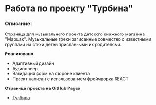 # Работа по проекту "Турбина"


### Описание:

Страница для музыкального проекта детского книжного магазина "Маршак". Музыкальные треки записанные совместно с известными группами на стихи детей присланными их родителями.


**Реализовано**

* Адаптивный дизайн
* Аудиоплеер
* Валидация форм на стороне клиента
* Проект написан с использованием фреймворка REACT



**Страница проекта на GitHub Pages**

* [Турбина]()
